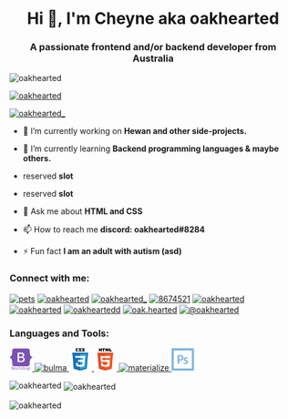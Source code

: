 
<h1 align="center">Hi 👋, I'm Cheyne aka oakhearted</h1>
<h3 align="center">A passionate frontend and/or backend developer from Australia</h3>

<p align="left"> <img src="https://komarev.com/ghpvc/?username=oakhearted&label=Profile%20views&color=0e75b6&style=flat" alt="oakhearted" /> </p>

<p align="left"> <a href="https://github.com/ryo-ma/github-profile-trophy"><img src="https://github-profile-trophy.vercel.app/?username=oakhearted" alt="oakhearted" /></a> </p>

<p align="left"> <a href="https://twitter.com/oakhearted_" target="blank"><img src="https://img.shields.io/twitter/follow/oakhearted_?logo=twitter&style=for-the-badge" alt="oakhearted_" /></a> </p>

- 🔭 I’m currently working on **Hewan and other side-projects.**

- 🌱 I’m currently learning **Backend programming languages & maybe others.**

- reserved **slot**

- reserved **slot**

- 💬 Ask me about **HTML and CSS**

- 📫 How to reach me **discord: oakhearted#8284**

- ⚡ Fun fact **I am an adult with autism (asd)**

<h3 align="left">Connect with me:</h3>
<p align="left">
<a href="https://codepen.io/pets" target="blank"><img align="center" src="https://raw.githubusercontent.com/rahuldkjain/github-profile-readme-generator/master/src/images/icons/Social/codepen.svg" alt="pets" height="30" width="40" /></a>
<a href="https://dev.to/oakhearted" target="blank"><img align="center" src="https://raw.githubusercontent.com/rahuldkjain/github-profile-readme-generator/master/src/images/icons/Social/devto.svg" alt="oakhearted" height="30" width="40" /></a>
<a href="https://twitter.com/oakhearted_" target="blank"><img align="center" src="https://raw.githubusercontent.com/rahuldkjain/github-profile-readme-generator/master/src/images/icons/Social/twitter.svg" alt="oakhearted_" height="30" width="40" /></a>
<a href="https://stackoverflow.com/users/8674521" target="blank"><img align="center" src="https://raw.githubusercontent.com/rahuldkjain/github-profile-readme-generator/master/src/images/icons/Social/stack-overflow.svg" alt="8674521" height="30" width="40" /></a>
<a href="https://codesandbox.com/oakhearted" target="blank"><img align="center" src="https://raw.githubusercontent.com/rahuldkjain/github-profile-readme-generator/master/src/images/icons/Social/codesandbox.svg" alt="oakhearted" height="30" width="40" /></a>
<a href="https://kaggle.com/oakhearted" target="blank"><img align="center" src="https://raw.githubusercontent.com/rahuldkjain/github-profile-readme-generator/master/src/images/icons/Social/kaggle.svg" alt="oakhearted" height="30" width="40" /></a>
<a href="https://fb.com/oakheartedd" target="blank"><img align="center" src="https://raw.githubusercontent.com/rahuldkjain/github-profile-readme-generator/master/src/images/icons/Social/facebook.svg" alt="oakheartedd" height="30" width="40" /></a>
<a href="https://instagram.com/oak.hearted" target="blank"><img align="center" src="https://raw.githubusercontent.com/rahuldkjain/github-profile-readme-generator/master/src/images/icons/Social/instagram.svg" alt="oak.hearted" height="30" width="40" /></a>
<a href="https://hashnode.com/@oakhearted" target="blank"><img align="center" src="https://raw.githubusercontent.com/rahuldkjain/github-profile-readme-generator/master/src/images/icons/Social/hashnode.svg" alt="@oakhearted" height="30" width="40" /></a>
</p>

<h3 align="left">Languages and Tools:</h3>
<p align="left"> <a href="https://getbootstrap.com" target="_blank" rel="noreferrer"> <img src="https://raw.githubusercontent.com/devicons/devicon/master/icons/bootstrap/bootstrap-plain-wordmark.svg" alt="bootstrap" width="40" height="40"/> </a> <a href="https://bulma.io/" target="_blank" rel="noreferrer"> <img src="https://raw.githubusercontent.com/gilbarbara/logos/804dc257b59e144eaca5bc6ffd16949752c6f789/logos/bulma.svg" alt="bulma" width="40" height="40"/> </a> <a href="https://www.w3schools.com/css/" target="_blank" rel="noreferrer"> <img src="https://raw.githubusercontent.com/devicons/devicon/master/icons/css3/css3-original-wordmark.svg" alt="css3" width="40" height="40"/> </a> <a href="https://www.w3.org/html/" target="_blank" rel="noreferrer"> <img src="https://raw.githubusercontent.com/devicons/devicon/master/icons/html5/html5-original-wordmark.svg" alt="html5" width="40" height="40"/> </a> <a href="https://materializecss.com/" target="_blank" rel="noreferrer"> <img src="https://raw.githubusercontent.com/prplx/svg-logos/5585531d45d294869c4eaab4d7cf2e9c167710a9/svg/materialize.svg" alt="materialize" width="40" height="40"/> </a> <a href="https://www.photoshop.com/en" target="_blank" rel="noreferrer"> <img src="https://raw.githubusercontent.com/devicons/devicon/master/icons/photoshop/photoshop-line.svg" alt="photoshop" width="40" height="40"/> </a> </p>

<p><img align="left" src="https://github-readme-stats.vercel.app/api/top-langs?username=oakhearted&show_icons=true&locale=en&layout=compact" alt="oakhearted" /></p>

<p>&nbsp;<img align="center" src="https://github-readme-stats.vercel.app/api?username=oakhearted&show_icons=true&locale=en" alt="oakhearted" /></p>

<p><img align="center" src="https://github-readme-streak-stats.herokuapp.com/?user=oakhearted&" alt="oakhearted" /></p>
